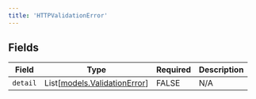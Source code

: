 ```yaml
---
title: 'HTTPValidationError'
---
```



## Fields

| Field                                                        | Type                                                         | Required                                                     | Description                                                  |
| ------------------------------------------------------------ | ------------------------------------------------------------ | ------------------------------------------------------------ | ------------------------------------------------------------ |
| `detail`                                                     | List[[models.ValidationError](/python-sdk-docs/models/components/validationerror)] | FALSE                                           | N/A                                                          |

